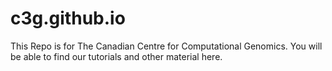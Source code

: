 # c3g.github.io

This Repo is for The Canadian Centre for Computational Genomics. You will be able to find our tutorials and other material here.
